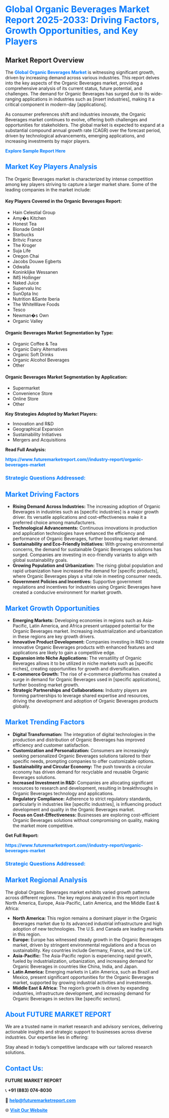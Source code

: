 <h1 style="color: #007BFF;">Global Organic Beverages Market Report 2025-2033: Driving Factors, Growth Opportunities, and Key Players</h1>

<section id="overview">
<h2>Market Report Overview</h2>
<p>The <a href="https://www.futuremarketreport.com//industry-report/organic-beverages-market" style="color: #007BFF; text-decoration: none;"><strong>Global Organic Beverages Market</strong></a> is witnessing significant growth, driven by increasing demand across various industries. This report delves into the key aspects of the Organic Beverages market, providing a comprehensive analysis of its current status, future potential, and challenges. The demand for Organic Beverages has surged due to its wide-ranging applications in industries such as [insert industries], making it a critical component in modern-day [applications].</p>
<p>As consumer preferences shift and industries innovate, the Organic Beverages market continues to evolve, offering both challenges and opportunities for stakeholders. The global market is expected to expand at a substantial compound annual growth rate (CAGR) over the forecast period, driven by technological advancements, emerging applications, and increasing investments by major players.</p>
</section>

<section id="overview">
<p><a href="https://www.futuremarketreport.com//request-sample/reportId=45819" style="color: #007BFF; text-decoration: none;"><strong>Explore Sample Report Here</strong></a></p>
</section>

<section id="key-players">
<h2 style="color: #007BFF;">Market Key Players Analysis</h2>
<p>The Organic Beverages market is characterized by intense competition among key players striving to capture a larger market share. Some of the leading companies in the market include:</p>
<h4>Key Players Covered in the Organic Beverages Report:</h4>
<ul><li>Hain Celestial Group</li><li>Amy�s Kitchen</li><li>Honest Tea</li><li>Bionade GmbH</li><li>Starbucks</li><li>Britvic France</li><li>The Kroger</li><li>Suja Life</li><li>Oregon Chai</li><li>Jacobs Douwe Egberts</li><li>Odwalla</li><li>Koninklijke Wessanen</li><li>IMS Hollinger</li><li>Naked Juice</li><li>Supervalu Inc</li><li>SunOpta Inc</li><li>Nutrition &amp;Sante Iberia</li><li>The WhiteWave Foods</li><li>Tesco</li><li>Newman�s Own</li><li>Organic Valley</li></ul>
<h4>Organic Beverages Market Segmentation by Type:</h4>
<ul><li>Organic Coffee &amp; Tea</li><li>Organic Dairy Alternatives</li><li>Organic Soft Drinks</li><li>Organic Alcohol Beverages</li><li>Other</li></ul>

<h4>Organic Beverages Market Segmentation by Application:</h4>
<ul><li>Supermarket</li><li>Convenience Store</li><li>Online Store</li><li>Other</li></ul>
<p><strong>Key Strategies Adopted by Market Players:</strong></p>
<ul>
<li>Innovation and R&D</li>
<li>Geographical Expansion</li>
<li>Sustainability Initiatives</li>
<li>Mergers and Acquisitions</li>
</ul>
</section>

<section>
<p><strong>Read Full Analysis: </strong></p><a href="https://www.futuremarketreport.com//industry-report/organic-beverages-market" style="color: #007BFF; text-decoration: none;"><strong>https://www.futuremarketreport.com//industry-report/organic-beverages-market</strong></a>
<h3 style="color: #007BFF;">Strategic Questions Addressed:</h3>
</section>

<section id="driving-factors">
<h2 style="color: #007BFF;">Market Driving Factors</h2>
<ul>
<li><strong>Rising Demand Across Industries:</strong> The increasing adoption of Organic Beverages in industries such as [specific industries] is a major growth driver. Its versatile applications and cost-effectiveness make it a preferred choice among manufacturers.</li>
<li><strong>Technological Advancements:</strong> Continuous innovations in production and application technologies have enhanced the efficiency and performance of Organic Beverages, further boosting market demand.</li>
<li><strong>Sustainability and Eco-Friendly Initiatives:</strong> With growing environmental concerns, the demand for sustainable Organic Beverages solutions has surged. Companies are investing in eco-friendly variants to align with global sustainability goals.</li>
<li><strong>Growing Population and Urbanization:</strong> The rising global population and rapid urbanization have increased the demand for [specific products], where Organic Beverages plays a vital role in meeting consumer needs.</li>
<li><strong>Government Policies and Incentives:</strong> Supportive government regulations and incentives for industries using Organic Beverages have created a conducive environment for market growth.</li>
</ul>
</section>

<section id="growth-opportunities">
<h2 style="color: #007BFF;">Market Growth Opportunities</h2>
<ul>
<li><strong>Emerging Markets:</strong> Developing economies in regions such as Asia-Pacific, Latin America, and Africa present untapped potential for the Organic Beverages market. Increasing industrialization and urbanization in these regions are key growth drivers.</li>
<li><strong>Innovative Product Development:</strong> Companies investing in R&D to create innovative Organic Beverages products with enhanced features and applications are likely to gain a competitive edge.</li>
<li><strong>Expansion into Niche Applications:</strong> The versatility of Organic Beverages allows it to be utilized in niche markets such as [specific niches], creating opportunities for growth and diversification.</li>
<li><strong>E-commerce Growth:</strong> The rise of e-commerce platforms has created a surge in demand for Organic Beverages used in [specific applications], further boosting market growth.</li>
<li><strong>Strategic Partnerships and Collaborations:</strong> Industry players are forming partnerships to leverage shared expertise and resources, driving the development and adoption of Organic Beverages products globally.</li>
</ul>
</section>

<section id="trending-factors">
<h2 style="color: #007BFF;">Market Trending Factors</h2>
<ul>
<li><strong>Digital Transformation:</strong> The integration of digital technologies in the production and distribution of Organic Beverages has improved efficiency and customer satisfaction.</li>
<li><strong>Customization and Personalization:</strong> Consumers are increasingly seeking personalized Organic Beverages solutions tailored to their specific needs, prompting companies to offer customizable options.</li>
<li><strong>Sustainability and Circular Economy:</strong> The push towards a circular economy has driven demand for recyclable and reusable Organic Beverages solutions.</li>
<li><strong>Increased Investment in R&D:</strong> Companies are allocating significant resources to research and development, resulting in breakthroughs in Organic Beverages technology and applications.</li>
<li><strong>Regulatory Compliance:</strong> Adherence to strict regulatory standards, particularly in industries like [specific industries], is influencing product development and quality in the Organic Beverages market.</li>
<li><strong>Focus on Cost-Effectiveness:</strong> Businesses are exploring cost-efficient Organic Beverages solutions without compromising on quality, making the market more competitive.</li>
</ul>
</section>

<section>
<p><strong>Get Full Report: </strong></p><a href="https://www.futuremarketreport.com//industry-report/organic-beverages-market" style="color: #007BFF; text-decoration: none;"><strong>https://www.futuremarketreport.com//industry-report/organic-beverages-market</strong></a>
<h3 style="color: #007BFF;">Strategic Questions Addressed:</h3>
</section>


<section id="regional-analysis">
<h2 style="color: #007BFF;">Market Regional Analysis</h2>
<p>The global Organic Beverages market exhibits varied growth patterns across different regions. The key regions analyzed in this report include North America, Europe, Asia-Pacific, Latin America, and the Middle East & Africa:</p>
<ul>
<li><strong>North America:</strong> This region remains a dominant player in the Organic Beverages market due to its advanced industrial infrastructure and high adoption of new technologies. The U.S. and Canada are leading markets in this region.</li>
<li><strong>Europe:</strong> Europe has witnessed steady growth in the Organic Beverages market, driven by stringent environmental regulations and a focus on sustainability. Key countries include Germany, France, and the U.K.</li>
<li><strong>Asia-Pacific:</strong> The Asia-Pacific region is experiencing rapid growth, fueled by industrialization, urbanization, and increasing demand for Organic Beverages in countries like China, India, and Japan.</li>
<li><strong>Latin America:</strong> Emerging markets in Latin America, such as Brazil and Mexico, present significant opportunities for the Organic Beverages market, supported by growing industrial activities and investments.</li>
<li><strong>Middle East & Africa:</strong> The region’s growth is driven by expanding industries, infrastructure development, and increasing demand for Organic Beverages in sectors like [specific sectors].</li>
</ul>
</section>

<footer>
<h2 style="color: #007BFF;">About FUTURE MARKET REPORT</h2>
<p>We are a trusted name in market research and advisory services, delivering actionable insights and strategic support to businesses across diverse industries. Our expertise lies in offering:</p>

<p>Stay ahead in today’s competitive landscape with our tailored research solutions.</p>

<h2 style="color: #007BFF;">Contact Us:</h2>
<p><strong>FUTURE MARKET REPORT</strong></p>
<p>📞 <strong>+91 (883) 074-8030</strong></p>
<p>📧 <strong><a href="mailto:help@futuremarketreport.com" style="color: #007BFF;">help@futuremarketreport.com</a></strong></p>
<p>🌐 <strong><a href="https://www.futuremarketreport.com/" style="color: #007BFF;">Visit Our Website</a></strong></p>
</footer>